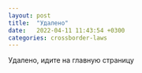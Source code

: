 ```yaml
---
layout: post
title:  "Удалено"
date:   2022-04-11 11:43:54 +0300
categories: crossborder-laws
---
```


Удалено, идите на главную страницу

